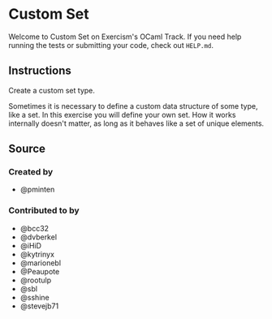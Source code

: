 # Custom Set

Welcome to Custom Set on Exercism's OCaml Track.
If you need help running the tests or submitting your code, check out `HELP.md`.

## Instructions

Create a custom set type.

Sometimes it is necessary to define a custom data structure of some
type, like a set. In this exercise you will define your own set. How it
works internally doesn't matter, as long as it behaves like a set of
unique elements.

## Source

### Created by

- @pminten

### Contributed to by

- @bcc32
- @dvberkel
- @iHiD
- @kytrinyx
- @marionebl
- @Peaupote
- @rootulp
- @sbl
- @sshine
- @stevejb71
